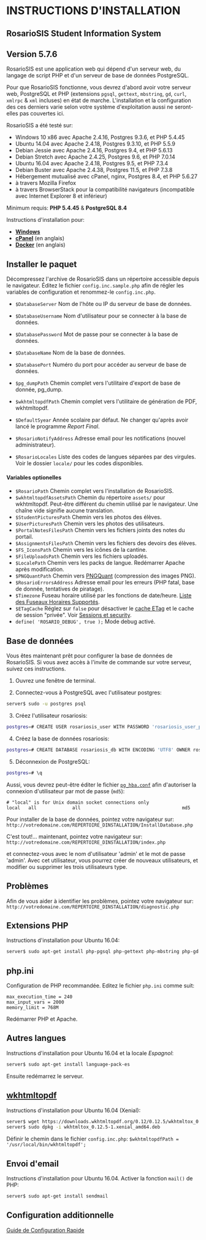 # INSTRUCTIONS D'INSTALLATION

## RosarioSIS Student Information System

Version 5.7.6
-------------

RosarioSIS est une application web qui dépend d'un serveur web, du langage de script PHP et d'un serveur de base de données PostgreSQL.

Pour que RosarioSIS fonctionne, vous devrez d'abord avoir votre serveur web, PostgreSQL et PHP (extensions `pgsql`, `gettext`, `mbstring`, `gd`, `curl`, `xmlrpc` & `xml` incluses) en état de marche. L'installation et la configuration des ces derniers varie selon votre système d'exploitation aussi ne seront-elles pas couvertes ici.

RosarioSIS a été testé sur:

- Windows 10 x86 avec Apache 2.4.16, Postgres 9.3.6, et PHP 5.4.45
- Ubuntu 14.04 avec Apache 2.4.18, Postgres 9.3.10, et PHP 5.5.9
- Debian Jessie avec Apache 2.4.16, Postgres 9.4, et PHP 5.6.13
- Debian Stretch avec Apache 2.4.25, Postgres 9.6, et PHP 7.0.14
- Ubuntu 16.04 avec Apache 2.4.18, Postgres 9.5, et PHP 7.3.4
- Debian Buster avec Apache 2.4.38, Postgres 11.5, et PHP 7.3.8
- Hébergement mutualisé avec cPanel, nginx, Postgres 8.4, et PHP 5.6.27
- à travers Mozilla Firefox
- à travers BrowserStack pour la compatibilité navigateurs (incompatible avec Internet Explorer 8 et inférieur)

Minimum requis: **PHP 5.4.45** & **PostgreSQL 8.4**

Instructions d'installation pour:

- [**Windows**](https://gitlab.com/francoisjacquet/rosariosis/wikis/Installer-RosarioSIS-sur-Windows)
- [**cPanel**](https://gitlab.com/francoisjacquet/rosariosis/wikis/How-to-install-RosarioSIS-on-cPanel) (en anglais)
- [**Docker**](https://github.com/francoisjacquet/docker-rosariosis) (en anglais)


Installer le paquet
-------------------

Décompressez l'archive de RosarioSIS dans un répertoire accessible depuis le navigateur. Éditez le fichier `config.inc.sample.php` afin de régler les variables de configuration et renommez-le `config.inc.php`.

- `$DatabaseServer` Nom de l'hôte ou IP du serveur de base de données.
- `$DatabaseUsername` Nom d'utilisateur pour se connecter à la base de données.
- `$DatabasePassword` Mot de passe pour se connecter à la base de données.
- `$DatabaseName` Nom de la base de données.
- `$DatabasePort` Numéro du port pour accéder au serveur de base de données.

- `$pg_dumpPath` Chemin complet vers l'utilitaire d'export de base de donnée, pg_dump.
- `$wkhtmltopdfPath` Chemin complet vers l'utilitaire de génération de PDF, wkhtmltopdf.

- `$DefaultSyear` Année scolaire par défaut. Ne changer qu'après avoir lancé le programme _Report Final_.
- `$RosarioNotifyAddress` Adresse email pour les notifications (nouvel administrateur).
- `$RosarioLocales` Liste des codes de langues séparées par des virgules. Voir le dossier `locale/` pour les codes disponibles.

#### Variables optionelles

- `$RosarioPath` Chemin complet vers l'installation de RosarioSIS.
- `$wkhtmltopdfAssetsPath` Chemin du répertoire `assets/` pour wkhtmltopdf. Peut-être différent du chemin utilisé par le navigateur. Une chaîne vide signifie aucune translation.
- `$StudentPicturesPath` Chemin vers les photos des élèves.
- `$UserPicturesPath` Chemin vers les photos des utilisateurs.
- `$PortalNotesFilesPath` Chemin vers les fichiers joints des notes du portail.
- `$AssignmentsFilesPath` Chemin vers les fichiers des devoirs des élèves.
- `$FS_IconsPath` Chemin vers les icônes de la cantine.
- `$FileUploadsPath` Chemin vers les fichiers uploadés.
- `$LocalePath` Chemin vers les packs de langue. Redémarrer Apache après modification.
- `$PNGQuantPath` Chemin vers [PNGQuant](https://pngquant.org/) (compression des images PNG).
- `$RosarioErrorsAddress` Adresse email pour les erreurs (PHP fatal, base de donnée, tentatives de piratage).
- `$Timezone` Fuseau horaire utilisé par les fonctions de date/heure. [Liste des Fuseaux Horaires Supportés](http://php.net/manual/fr/timezones.php).
- `$ETagCache` Réglez sur `false` pour désactiver le [cache ETag](https://fr.wikipedia.org/wiki/Balise-entit%C3%A9_ETag_HTTP) et le cache de session "privée". Voir [Sessions et security](https://secure.php.net/manual/fr/session.security.php).
- `define( 'ROSARIO_DEBUG', true );` Mode debug activé.


Base de données
---------------

Vous êtes maintenant prêt pour configurer la base de données de RosarioSIS. Si vous avez accès à l'invite de commande sur votre serveur, suivez ces instructions.

1. Ouvrez une fenêtre de terminal.

2. Connectez-vous à PostgreSQL avec l'utilisateur postgres:
```bash
server$ sudo -u postgres psql
```
3. Créez l'utilisateur rosariosis:
```bash
postgres=# CREATE USER rosariosis_user WITH PASSWORD 'rosariosis_user_password';
```
4. Créez la base de données rosariosis:
```bash
postgres=# CREATE DATABASE rosariosis_db WITH ENCODING 'UTF8' OWNER rosariosis_user;
```
5. Déconnexion de PostgreSQL:
```bash
postgres=# \q
```

Aussi, vous devrez peut-être éditer le fichier [`pg_hba.conf`](http://www.postgresql.org/docs/current/static/auth-pg-hba-conf.html) afin d'autoriser la connexion d'utilisateur par mot de passe (`md5`):
```
# "local" is for Unix domain socket connections only
local   all             all                                     md5
```

Pour installer de la base de données, pointez votre navigateur sur: `http://votredomaine.com/REPERTOIRE_DINSTALLATION/InstallDatabase.php`

C'est tout!... maintenant, pointez votre navigateur sur: `http://votredomaine.com/REPERTOIRE_DINSTALLATION/index.php`

et connectez-vous avec le nom d'utilisateur 'admin' et le mot de passe 'admin'. Avec cet utilisateur, vous pourrez créer de nouveaux utilisateurs, et modifier ou supprimer les trois utilisateurs type.


Problèmes
---------

Afin de vous aider à identifier les problèmes, pointez votre navigateur sur: `http://votredomaine.com/REPERTOIRE_DINSTALLATION/diagnostic.php`


Extensions PHP
--------------

Instructions d'installation pour Ubuntu 16.04:
```bash
server$ sudo apt-get install php-pgsql php-gettext php-mbstring php-gd php-curl php-xmlrpc php-xml
```


php.ini
-------

Configuration de PHP recommandée. Editez le fichier `php.ini` comme suit:
```
max_execution_time = 240
max_input_vars = 2000
memory_limit = 768M
```
Redémarrer PHP et Apache.


Autres langues
--------------

Instructions d'installation pour Ubuntu 16.04 et la locale _Espagnol_:
```bash
server$ sudo apt-get install language-pack-es
```
Ensuite redémarrez le serveur.


[wkhtmltopdf](http://wkhtmltopdf.org/)
--------------------------------------

Instructions d'installation pour Ubuntu 16.04 (Xenial):
```bash
server$ wget https://downloads.wkhtmltopdf.org/0.12/0.12.5/wkhtmltox_0.12.5-1.xenial_amd64.deb
server$ sudo dpkg -i wkhtmltox_0.12.5-1.xenial_amd64.deb
```

Définir le chemin dans le fichier `config.inc.php`:
    `$wkhtmltopdfPath = '/usr/local/bin/wkhtmltopdf';`


Envoi d'email
-------------

Instructions d'installation pour Ubuntu 16.04. Activer la fonction `mail()` de PHP:
```bash
server$ sudo apt-get install sendmail
```


Configuration additionnelle
---------------------------

[Guide de Configuration Rapide](https://www.rosariosis.org/fr/quick-setup-guide/)
